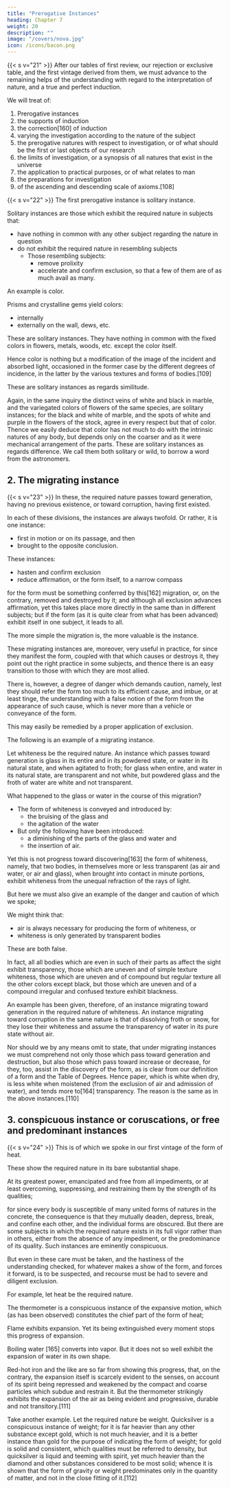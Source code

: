 ```yaml
---
title: "Prerogative Instances"
heading: Chapter 7
weight: 20
description: ""
image: "/covers/nova.jpg"
icon: /icons/bacon.png
---
```



{{< s v="21" >}} After our tables of first review, our rejection or exclusive table, and the first vintage derived from them, we must advance to the remaining helps of the understanding with regard to the interpretation of nature, and a true and perfect induction. 

<!-- , in offering which we will take the examples of cold and heat where tables are necessary, but where fewer instances are required we will go through a variety of others, so as neither to confound investigation nor to narrow our doctrine. -->

We will treat of:
1. Prerogative instances 
2. the supports of induction
3. the correction[160] of induction
4. varying the investigation according to the nature of the subject
5. the prerogative natures with respect to investigation, or of what should be the first or last objects of our research
6. the limits of investigation, or a synopsis of all natures that exist in the universe
7. the application to practical purposes, or of what relates to man
8. the preparations for investigation
9. of the ascending and descending scale of axioms.[108]


{{< s v="22" >}} The first prerogative instance is solitary instance. 

Solitary instances are those which exhibit the required nature in subjects that:
- have nothing in common with any other subject regarding the nature in question
- do not exhibit the required nature in resembling subjects
  - Those resembling subjects:
    - remove prolixity
    - accelerate and confirm exclusion, so that a few of them are of as much avail as many.

An example is color.

Prisms and crystalline gems yield colors:
- internally
- externally on the wall, dews, etc.

These are solitary instances. They have nothing in common with the fixed colors in flowers, metals, woods, etc. except the color itself. 

Hence color is nothing but a modification of the image of the incident and absorbed light, occasioned in the former case by the different degrees of incidence, in the latter by the various textures and forms of bodies.[109] 

These are solitary instances as regards similitude.

Again, in the same inquiry the distinct veins of white and black in marble, and the variegated colors of flowers of the same species, are solitary instances; for the black and white of marble, and the spots of white and purple in the flowers of the stock, agree in every respect but that of color. Thence we easily deduce that color has not much to do with the intrinsic natures of any body, but depends only on the coarser and as it were mechanical arrangement of the parts. These are solitary instances as regards difference. We call them both solitary or wild, to borrow a word from the astronomers.

## 2. The migrating instance

{{< s v="23" >}} In these, the required nature passes toward generation, having no previous existence, or toward corruption, having first existed. 

In each of these divisions, the instances are always twofold. Or rather, it is one instance:
- first in motion or on its passage, and then
- brought to the opposite conclusion. 

These instances:
- hasten and confirm exclusion
- reduce affirmation, or the form itself, to a narrow compass

 for the form must be something conferred by this[162] migration, or, on the contrary, removed and destroyed by it; and although all exclusion advances affirmation, yet this takes place more directly in the same than in different subjects; but if the form (as it is quite clear from what has been advanced) exhibit itself in one subject, it leads to all. 

The more simple the migration is, the more valuable is the instance. 

These migrating instances are, moreover, very useful in practice, for since they manifest the form, coupled with that which causes or destroys it, they point out the right practice in some subjects, and thence there is an easy transition to those with which they are most allied. 

There is, however, a degree of danger which demands caution, namely, lest they should refer the form too much to its efficient cause, and imbue, or at least tinge, the understanding with a false notion of the form from the appearance of such cause, which is never more than a vehicle or conveyance of the form. 

This may easily be remedied by a proper application of exclusion.

The following is an example of a migrating instance.

Let whiteness be the required nature. An instance which passes toward generation is glass in its entire and in its powdered state, or water in its natural state, and when agitated to froth; for glass when entire, and water in its natural state, are transparent and not white, but powdered glass and the froth of water are white and not transparent. 

What happened to the glass or water in the course of this migration?
- The form of whiteness is conveyed and introduced by:
  - the bruising of the glass and
  - the agitation of the water
- But only the following have been introduced:
  - a diminishing of the parts of the glass and water and
  - the insertion of air. 

Yet this is not progress toward discovering[163] the form of whiteness, namely, that two bodies, in themselves more or less transparent (as air and water, or air and glass), when brought into contact in minute portions, exhibit whiteness from the unequal refraction of the rays of light.

But here we must also give an example of the danger and caution of which we spoke;

<!-- It will readily occur to an understanding perverted by efficients, that  -->

We might think that:
- air is always necessary for producing the form of whiteness, or
- whiteness is only generated by transparent bodies

These are both false. 

In fact, all <!--  and proved to be so by many exclusions; nay, it will rather appear (without any particular regard to air or the like), that --> all bodies which are even in such of their parts as affect the sight exhibit transparency, those which are uneven and of simple texture whiteness, those which are uneven and of compound but regular texture all the other colors except black, but those which are uneven and of a compound irregular and confused texture exhibit blackness. 

An example has been given, therefore, of an instance migrating toward generation in the required nature of whiteness. An instance migrating toward corruption in the same nature is that of dissolving froth or snow, for they lose their whiteness and assume the transparency of water in its pure state without air.

Nor should we by any means omit to state, that under migrating instances we must comprehend not only those which pass toward generation and destruction, but also those which pass toward increase or decrease, for they, too, assist in the discovery of the form, as is clear from our definition of a form and the Table of Degrees. Hence paper, which is white when dry, is less white when moistened (from the exclusion of air and admission of water), and tends more to[164] transparency. The reason is the same as in the above instances.[110]


## 3. conspicuous instance or coruscations, or free and predominant instances

{{< s v="24" >}} This is of which we spoke in our first vintage of the form of heat. 

These show the required nature in its bare substantial shape. 

At its greatest power, emancipated and free from all impediments, or at least overcoming, suppressing, and restraining them by the strength of its qualities;

for since every body is susceptible of many united forms of natures in the concrete, the consequence is that they mutually deaden, depress, break, and confine each other, and the individual forms are obscured. But there are some subjects in which the required nature exists in its full vigor rather than in others, either from the absence of any impediment, or the predominance of its quality. Such instances are eminently conspicuous. 

But even in these care must be taken, and the hastiness of the understanding checked, for whatever makes a show of the form, and forces it forward, is to be suspected, and recourse must be had to severe and diligent exclusion.

For example, let heat be the required nature.

The thermometer is a conspicuous instance of the expansive motion, which (as has been observed) constitutes the chief part of the form of heat; 

Flame exhibits expansion. Yet its being extinguished every moment stops this progress of expansion. 

Boiling water [165] converts into vapor. But it does not so well exhibit the expansion of water in its own shape. 

Red-hot iron and the like are so far from showing this progress, that, on the contrary, the expansion itself is scarcely evident to the senses, on account of its spirit being repressed and weakened by the compact and coarse particles which subdue and restrain it. But the thermometer strikingly exhibits the expansion of the air as being evident and progressive, durable and not transitory.[111]

Take another example. Let the required nature be weight. Quicksilver is a conspicuous instance of weight; for it is far heavier than any other substance except gold, which is not much heavier, and it is a better instance than gold for the purpose of indicating the form of weight; for gold is solid and consistent, which qualities must be referred to density, but quicksilver is liquid and teeming with spirit, yet much heavier than the diamond and other substances considered to be most solid; whence it is shown that the form of gravity or weight predominates only in the quantity of matter, and not in the close fitting of it.[112]
